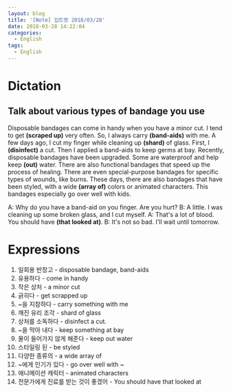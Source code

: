 ```yaml
---
layout: blog
title: '[Note] 입트영 2018/03/28'
date: 2018-03-28 14:22:04
categories:
  - English
tags:
  - English
---
```



# Dictation
## Talk about various types of bandage you use

Disposable bandages can come in handy when you have a minor cut. I tend to get **(scraped up)** very often. So, I always carry **(band-aids)** with me. A few days ago, I cut my finger while cleaning up **(shard)** of glass. First, I **(disinfect)** a cut. Then I applied a band-aids to keep germs at bay. Recently, disposable bandages have been upgraded. Some are waterproof and help keep **(out)** water. There are also functional bandages that speed up the process of healing. There are even special-purpose bandages for specific types of wounds, like burns. These days, there are also bandages that have been styled, with a wide **(array of)** colors or animated characters. This bandages especially go over well with kids. 

A: Why do you have a band-aid on you finger. Are you hurt?
B: A little. I was cleaning up some broken glass, and I cut myself.
A: That's a lot of blood. You should have **(that looked at)**.
B: It's not so bad. I'll wait until tomorrow.

# Expressions
1. 일회용 반창고 - disposable bandage, band-aids
1. 유용하다 - come in handy
1. 작은 상처 - a minor cut
1. 긁히다 - get scrapped up
1. ~을 지참하다 - carry something with me
1. 깨진 유리 조각 - shard of glass
1. 상처를 소독하다 - disinfect a cut.
1. ~을 막아 내다 - keep something at bay
1. 물이 들어가지 않게 해준다 - keep out water
1. 스타일링 된 - be styled
1. 다양한 종류의 - a wide array of
1. ~에게 인기가 있다 - go over well with ~
1. 애니메이션 캐릭터 - animated characters
1. 전문가에게 진료를 받는 것이 좋겠어 - You should have that looked at
